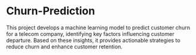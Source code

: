 # Churn-Prediction
This project develops a machine learning model to predict customer churn for a telecom company, identifying key factors influencing customer departure. Based on these insights, it provides actionable strategies to reduce churn and enhance customer retention.
